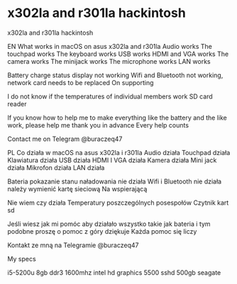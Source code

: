 # x302la and r301la hackintosh
x302la and r301la hackintosh 

EN
What works in macOS on asus x302la and r301la
Audio works
The touchpad works
The keyboard works
USB works
HDMI and VGA works
The camera works
The minijack works
The microphone works
LAN works

Battery charge status display not working
Wifi and Bluetooth not working, network card needs to be replaced
On supporting

I do not know if the temperatures of individual members work
SD card reader

If you know how to help me to make everything like the battery and the like work, please help me thank you in advance
Every help counts
 
Contact me on Telegram @buraczeq47

PL 
Co działa w macOS na asus x302la i r301la
Audio działa 
Touchpad działa 
Klawiatura działa 
USB działa 
HDMI I VGA działa 
Kamera działa 
Mini jack działa 
Mikrofon działa
LAN działa

Bateria pokazanie stanu naładowania nie działa 
Wifi i Bluetooth nie działa należy wymienić kartę sieciową
Na wspierającą 

Nie wiem czy działa Temperatury poszczególnych posespołów 
Czytnik kart sd

Jeśli wiesz jak mi pomóc aby działało wszystko takie jak bateria i tym podobne proszę o pomoc z góry dziękuje 
Każda pomoc się liczy 
 
Kontakt ze mną na Telegramie @buraczeq47 

My specs 

i5-5200u 
8gb ddr3 1600mhz 
intel hd graphics 5500 
sshd 500gb seagate
